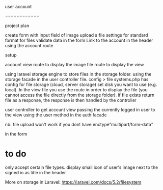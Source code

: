user account

============

project plan

create form with input field of image
upload a file settings for standard format for files
validate data in the form
Link to the account in the header using the account route



setup

account view
route to display the image file
route to display the view

using laravel storage engine to store files in the storage folder. using the storage facade in the user controller file. config > file systems.php has config for file storage (cloud, server storage) set disk you want to use (e.g. local). In the view file you use the route in order to display the file (you cannot access the file directly from the storage folder). if file exists return file as a response, the response is then handled by the controller

user controller to get account view passing the currently logged in user to the view using the user method in the auth facade


nb. file upload won't work if you dont have enctype"multipart/form-data" 

in the form

to do
======

only accept certain file types. 
display small icon of user's image next to the signed in as title in the header

More on storage in Laravel: https://laravel.com/docs/5.2/filesystem


